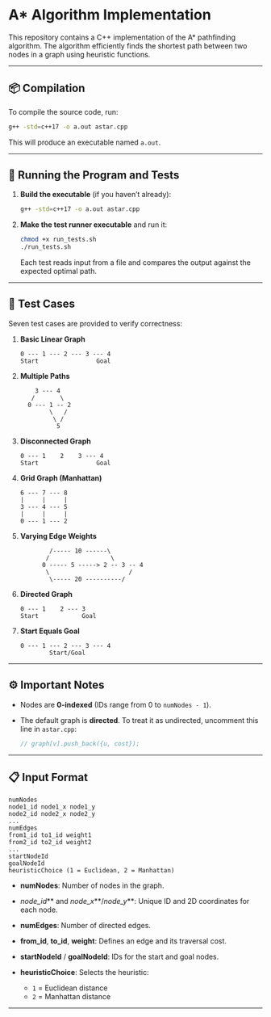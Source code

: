 # A\* Algorithm Implementation

This repository contains a C++ implementation of the A\* pathfinding algorithm. The algorithm efficiently finds the shortest path between two nodes in a graph using heuristic functions.

---

## 📦 Compilation

To compile the source code, run:

```bash
g++ -std=c++17 -o a.out astar.cpp
```

This will produce an executable named `a.out`.

---

## 🚀 Running the Program and Tests

1. **Build the executable** (if you haven’t already):

   ```bash
   g++ -std=c++17 -o a.out astar.cpp
   ```

2. **Make the test runner executable** and run it:

   ```bash
   chmod +x run_tests.sh
   ./run_tests.sh
   ```

   Each test reads input from a file and compares the output against the expected optimal path.

---

## 🧪 Test Cases

Seven test cases are provided to verify correctness:

1. **Basic Linear Graph**

   ```
   0 --- 1 --- 2 --- 3 --- 4
   Start                Goal
   ```

2. **Multiple Paths**

   ```
       3 --- 4
      /       \
     0 --- 1 -- 2
           \   /
            \ /
             5
   ```

3. **Disconnected Graph**

   ```
   0 --- 1    2    3 --- 4
   Start                Goal
   ```

4. **Grid Graph (Manhattan)**

   ```
   6 --- 7 --- 8
   |     |     |
   3 --- 4 --- 5
   |     |     |
   0 --- 1 --- 2
   ```

5. **Varying Edge Weights**

   ```
           /----- 10 ------\
          /                 \
         0 ----- 5 -----> 2 -- 3 -- 4
          \                      /
           \----- 20 ----------/
   ```

6. **Directed Graph**

   ```
   0 --- 1    2 --- 3
   Start            Goal
   ```

7. **Start Equals Goal**

   ```
   0 --- 1 --- 2 --- 3 --- 4
           Start/Goal
   ```

---

## ⚙️ Important Notes

* Nodes are **0-indexed** (IDs range from 0 to `numNodes - 1`).
* The default graph is **directed**. To treat it as undirected, uncomment this line in `astar.cpp`:

  ```cpp
  // graph[v].push_back({u, cost});
  ```

---

## 📋 Input Format

```
numNodes
node1_id node1_x node1_y
node2_id node2_x node2_y
...
numEdges
from1_id to1_id weight1
from2_id to2_id weight2
...
startNodeId
goalNodeId
heuristicChoice (1 = Euclidean, 2 = Manhattan)
```

* **numNodes**: Number of nodes in the graph.
* **node*\_id*** and **node*\_x***/**node*\_y***: Unique ID and 2D coordinates for each node.
* **numEdges**: Number of directed edges.
* **from\_id**, **to\_id**, **weight**: Defines an edge and its traversal cost.
* **startNodeId** / **goalNodeId**: IDs for the start and goal nodes.
* **heuristicChoice**: Selects the heuristic:

  * `1` = Euclidean distance
  * `2` = Manhattan distance

---
